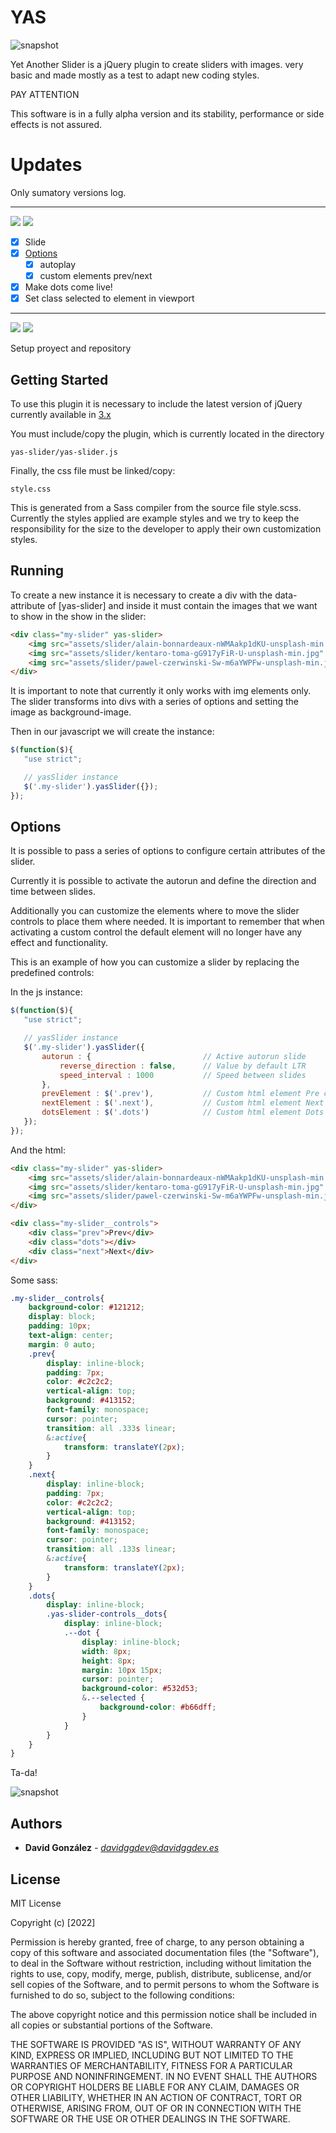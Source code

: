 # YAS

![snapshot](http://davidggdev.es/images/snapshot_01.jpg)

Yet Another Slider is a jQuery plugin to create sliders with images. 
very basic and made mostly as a test to adapt new coding styles.  

PAY ATTENTION

This software is in a fully alpha version and its stability, performance or 
side effects is not assured.
 
# Updates

Only sumatory versions log.

---

 

![](https://img.shields.io/badge/Alpha_2_wip-5c7219?style=for-the-badge&logo=esbuild&labelColor=1e485a&logoColor=white) 
![](https://img.shields.io/badge/UPDATE-2022/09/08-red?style=for-the-badge) 

- [x] Slide 
- [x] [Options](#Options)
    - [x] autoplay
    - [x] custom elements prev/next
- [x] Make dots come live!
- [x] Set class selected to element in viewport 

---
 
![](https://img.shields.io/badge/Alpha_1_init-196672?style=for-the-badge&logo=esbuild&labelColor=1e485a&logoColor=white) 
![](https://img.shields.io/badge/UPDATE-2022/09/07-red?style=for-the-badge) 
 
Setup proyect and repository

## Getting Started

To use this plugin it is necessary to include the latest version of jQuery 
currently available in [3.x](https://releases.jquery.com/)

You must include/copy the plugin, which is currently located in the directory

    yas-slider/yas-slider.js
  
Finally, the css file must be linked/copy:

    style.css

This is generated from a Sass compiler from the source file style.scss. 
Currently the styles applied are example styles and we try to keep the responsibility for
the size to the developer to apply their own customization styles. 
 

## Running 

To create a new instance it is necessary to create a div with the data-attribute
of [yas-slider] and inside it must contain the images that we want to show in the 
show in the slider:

```html
<div class="my-slider" yas-slider>
    <img src="assets/slider/alain-bonnardeaux-nWMAakp1dKU-unsplash-min.jpg" alt="">
    <img src="assets/slider/kentaro-toma-gG917yFiR-U-unsplash-min.jpg" alt="">
    <img src="assets/slider/pawel-czerwinski-Sw-m6aYWPFw-unsplash-min.jpg" alt=""> 
</div>
```

It is important to note that currently it only works with img elements only. 
The slider transforms into divs with a series of options and setting 
the image as background-image.

Then in our javascript we will create the instance:


 ```javascript
 $(function($){
    "use strict";

    // yasSlider instance
    $('.my-slider').yasSlider({});
});
 ```

## <a name="Options"></a>Options

It is possible to pass a series of options to configure 
certain attributes of the slider.

Currently it is possible to activate the autorun and define the 
direction and time between slides.
 
Additionally you can customize the elements where to move the slider controls 
to place them where needed. It is important to remember that when activating a 
custom control the default element will no longer have any effect and functionality.

This is an example of how you can customize a slider by replacing 
the predefined controls:

In the js instance:
 ```javascript
 $(function($){
    "use strict";

    // yasSlider instance
    $('.my-slider').yasSlider({
        autorun : {                         // Active autorun slide
            reverse_direction : false,      // Value by default LTR
            speed_interval : 1000           // Speed between slides
        },
        prevElement : $('.prev'),           // Custom html element Pre control
        nextElement : $('.next'),           // Custom html element Next control
        dotsElement : $('.dots')            // Custom html element Dots control
    });
});
 ```

And the html:
```html
<div class="my-slider" yas-slider>
    <img src="assets/slider/alain-bonnardeaux-nWMAakp1dKU-unsplash-min.jpg" alt="">
    <img src="assets/slider/kentaro-toma-gG917yFiR-U-unsplash-min.jpg" alt="">
    <img src="assets/slider/pawel-czerwinski-Sw-m6aYWPFw-unsplash-min.jpg" alt="">
</div>

<div class="my-slider__controls">
    <div class="prev">Prev</div>
    <div class="dots"></div>
    <div class="next">Next</div>
</div>
```

Some sass:
```scss
.my-slider__controls{
    background-color: #121212;
    display: block;
    padding: 10px;
    text-align: center;
    margin: 0 auto;
    .prev{
        display: inline-block;
        padding: 7px; 
        color: #c2c2c2;
        vertical-align: top;
        background: #413152;
        font-family: monospace;
        cursor: pointer;
        transition: all .333s linear;
        &:active{
            transform: translateY(2px);
        }
    }
    .next{
        display: inline-block;
        padding: 7px; 
        color: #c2c2c2;
        vertical-align: top;
        background: #413152;
        font-family: monospace;
        cursor: pointer;
        transition: all .133s linear;
        &:active{
            transform: translateY(2px);
        }
    }
    .dots{
        display: inline-block;
        .yas-slider-controls__dots{
            display: inline-block;
            .--dot {
                display: inline-block;
                width: 8px;
                height: 8px;  
                margin: 10px 15px;
                cursor: pointer;
                background-color: #532d53;
                &.--selected {
                    background-color: #b66dff;
                }
            }
        }
    }
}
```

Ta-da!

![snapshot](http://davidggdev.es/images/snapshot_02.jpg)

## Authors

  - **David González** - *davidggdev@davidggdev.es*
  
## License

MIT License

Copyright (c) [2022] 

Permission is hereby granted, free of charge, to any person obtaining a copy
of this software and associated documentation files (the "Software"), to deal
in the Software without restriction, including without limitation the rights
to use, copy, modify, merge, publish, distribute, sublicense, and/or sell
copies of the Software, and to permit persons to whom the Software is
furnished to do so, subject to the following conditions:

The above copyright notice and this permission notice shall be included in all
copies or substantial portions of the Software.

THE SOFTWARE IS PROVIDED "AS IS", WITHOUT WARRANTY OF ANY KIND, EXPRESS OR
IMPLIED, INCLUDING BUT NOT LIMITED TO THE WARRANTIES OF MERCHANTABILITY,
FITNESS FOR A PARTICULAR PURPOSE AND NONINFRINGEMENT. IN NO EVENT SHALL THE
AUTHORS OR COPYRIGHT HOLDERS BE LIABLE FOR ANY CLAIM, DAMAGES OR OTHER
LIABILITY, WHETHER IN AN ACTION OF CONTRACT, TORT OR OTHERWISE, ARISING FROM,
OUT OF OR IN CONNECTION WITH THE SOFTWARE OR THE USE OR OTHER DEALINGS IN THE
SOFTWARE.

 
